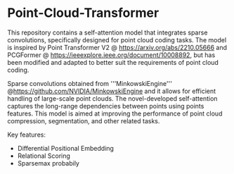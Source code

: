 # Point-Cloud-Transformer

This repository contains a self-attention model that integrates sparse convolutions, specifically designed for point cloud coding tasks. The model is inspired by Point Transformer V2 @ https://arxiv.org/abs/2210.05666 and PCGFormer @ https://ieeexplore.ieee.org/document/10008892, but has been modified and adapted to better suit the requirements of point cloud coding.

Sparse convolutions obtained from '''MinkowskiEngine''' @https://github.com/NVIDIA/MinkowskiEngine and it allows for efficient handling of large-scale point clouds. The novel-developed self-attention captures the long-range dependencies between points using points features. This model is aimed at improving the performance of point cloud compression, segmentation, and other related tasks.

Key features:
* Differential Positional Embedding
* Relational Scoring
* Sparsemax probabily


